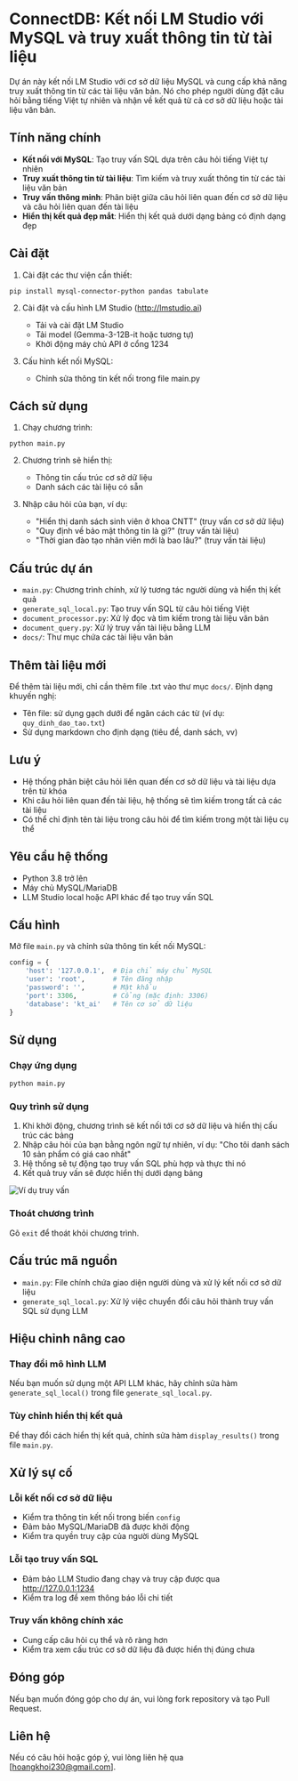 # ConnectDB: Kết nối LM Studio với MySQL và truy xuất thông tin từ tài liệu

Dự án này kết nối LM Studio với cơ sở dữ liệu MySQL và cung cấp khả năng truy xuất thông tin từ các tài liệu văn bản. Nó cho phép người dùng đặt câu hỏi bằng tiếng Việt tự nhiên và nhận về kết quả từ cả cơ sở dữ liệu hoặc tài liệu văn bản.

## Tính năng chính

- **Kết nối với MySQL**: Tạo truy vấn SQL dựa trên câu hỏi tiếng Việt tự nhiên
- **Truy xuất thông tin từ tài liệu**: Tìm kiếm và truy xuất thông tin từ các tài liệu văn bản
- **Truy vấn thông minh**: Phân biệt giữa câu hỏi liên quan đến cơ sở dữ liệu và câu hỏi liên quan đến tài liệu
- **Hiển thị kết quả đẹp mắt**: Hiển thị kết quả dưới dạng bảng có định dạng đẹp

## Cài đặt

1. Cài đặt các thư viện cần thiết:
```
pip install mysql-connector-python pandas tabulate
```

2. Cài đặt và cấu hình LM Studio (http://lmstudio.ai)
   - Tải và cài đặt LM Studio
   - Tải model (Gemma-3-12B-it hoặc tương tự)
   - Khởi động máy chủ API ở cổng 1234

3. Cấu hình kết nối MySQL:
   - Chỉnh sửa thông tin kết nối trong file main.py

## Cách sử dụng

1. Chạy chương trình:
```
python main.py
```

2. Chương trình sẽ hiển thị:
   - Thông tin cấu trúc cơ sở dữ liệu
   - Danh sách các tài liệu có sẵn

3. Nhập câu hỏi của bạn, ví dụ:
   - "Hiển thị danh sách sinh viên ở khoa CNTT" (truy vấn cơ sở dữ liệu)
   - "Quy định về bảo mật thông tin là gì?" (truy vấn tài liệu)
   - "Thời gian đào tạo nhân viên mới là bao lâu?" (truy vấn tài liệu)

## Cấu trúc dự án

- `main.py`: Chương trình chính, xử lý tương tác người dùng và hiển thị kết quả
- `generate_sql_local.py`: Tạo truy vấn SQL từ câu hỏi tiếng Việt
- `document_processor.py`: Xử lý đọc và tìm kiếm trong tài liệu văn bản
- `document_query.py`: Xử lý truy vấn tài liệu bằng LLM
- `docs/`: Thư mục chứa các tài liệu văn bản

## Thêm tài liệu mới

Để thêm tài liệu mới, chỉ cần thêm file .txt vào thư mục `docs/`. Định dạng khuyến nghị:
- Tên file: sử dụng gạch dưới để ngăn cách các từ (ví dụ: `quy_dinh_dao_tao.txt`)
- Sử dụng markdown cho định dạng (tiêu đề, danh sách, vv)

## Lưu ý

- Hệ thống phân biệt câu hỏi liên quan đến cơ sở dữ liệu và tài liệu dựa trên từ khóa
- Khi câu hỏi liên quan đến tài liệu, hệ thống sẽ tìm kiếm trong tất cả các tài liệu
- Có thể chỉ định tên tài liệu trong câu hỏi để tìm kiếm trong một tài liệu cụ thể

## Yêu cầu hệ thống

- Python 3.8 trở lên
- Máy chủ MySQL/MariaDB
- LLM Studio local hoặc API khác để tạo truy vấn SQL

## Cấu hình

Mở file `main.py` và chỉnh sửa thông tin kết nối MySQL:

```python
config = {
    'host': '127.0.0.1',  # Địa chỉ máy chủ MySQL
    'user': 'root',       # Tên đăng nhập
    'password': '',       # Mật khẩu
    'port': 3306,         # Cổng (mặc định: 3306)
    'database': 'kt_ai'   # Tên cơ sở dữ liệu
}
```

## Sử dụng

### Chạy ứng dụng

```bash
python main.py
```

### Quy trình sử dụng

1. Khi khởi động, chương trình sẽ kết nối tới cơ sở dữ liệu và hiển thị cấu trúc các bảng
2. Nhập câu hỏi của bạn bằng ngôn ngữ tự nhiên, ví dụ: "Cho tôi danh sách 10 sản phẩm có giá cao nhất"
3. Hệ thống sẽ tự động tạo truy vấn SQL phù hợp và thực thi nó
4. Kết quả truy vấn sẽ được hiển thị dưới dạng bảng

![Ví dụ truy vấn](https://scontent.fsgn5-10.fna.fbcdn.net/v/t39.30808-6/500226969_711488811265795_2256049907301810830_n.jpg?_nc_cat=110&ccb=1-7&_nc_sid=127cfc&_nc_ohc=YcxE-SX8JFAQ7kNvwFn4U7v&_nc_oc=AdkwTij-hKGibjO56hEPvUR4s6OllKRb7QiWMPXomisF6DqnPANxzJ640Hq1n9FTp8_Mxs_zO1fz7txECPf7DYY2&_nc_zt=23&_nc_ht=scontent.fsgn5-10.fna&_nc_gid=J4JBaCNBsicVDU5I0ZcFMg&oh=00_AfII5qjFC-ZEqbL6fkvPXj2pjeV6wMKCKHJE_SwrAfnxbA&oe=6830AF7E)

### Thoát chương trình

Gõ `exit` để thoát khỏi chương trình.

## Cấu trúc mã nguồn

- `main.py`: File chính chứa giao diện người dùng và xử lý kết nối cơ sở dữ liệu
- `generate_sql_local.py`: Xử lý việc chuyển đổi câu hỏi thành truy vấn SQL sử dụng LLM

## Hiệu chỉnh nâng cao

### Thay đổi mô hình LLM

Nếu bạn muốn sử dụng một API LLM khác, hãy chỉnh sửa hàm `generate_sql_local()` trong file `generate_sql_local.py`.

### Tùy chỉnh hiển thị kết quả

Để thay đổi cách hiển thị kết quả, chỉnh sửa hàm `display_results()` trong file `main.py`.

## Xử lý sự cố

### Lỗi kết nối cơ sở dữ liệu
- Kiểm tra thông tin kết nối trong biến `config`
- Đảm bảo MySQL/MariaDB đã được khởi động
- Kiểm tra quyền truy cập của người dùng MySQL

### Lỗi tạo truy vấn SQL
- Đảm bảo LLM Studio đang chạy và truy cập được qua http://127.0.0.1:1234
- Kiểm tra log để xem thông báo lỗi chi tiết

### Truy vấn không chính xác
- Cung cấp câu hỏi cụ thể và rõ ràng hơn
- Kiểm tra xem cấu trúc cơ sở dữ liệu đã được hiển thị đúng chưa

## Đóng góp

Nếu bạn muốn đóng góp cho dự án, vui lòng fork repository và tạo Pull Request.

## Liên hệ

Nếu có câu hỏi hoặc góp ý, vui lòng liên hệ qua [hoangkhoi230@gmail.com]. 